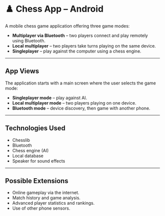 # ♟️ Chess App – Android

A mobile chess game application offering three game modes:

- **Multiplayer via Bluetooth** – two players connect and play remotely using Bluetooth.
- **Local multiplayer** – two players take turns playing on the same device.
- **Singleplayer** – play against the computer using a chess engine.

---

## App Views

The application starts with a main screen where the user selects the game mode:

- **Singleplayer mode** – play against AI.
- **Local multiplayer mode** – two players playing on one device.
- **Bluetooth mode** – device discovery, then game with another phone.

---

## Technologies Used

- Chesslib
- Bluetooth
- Chess engine (AI)
- Local database
- Speaker for sound effects

---

## Possible Extensions

- Online gameplay via the internet.
- Match history and game analysis.
- Advanced player statistics and rankings.
- Use of other phone sensors.
